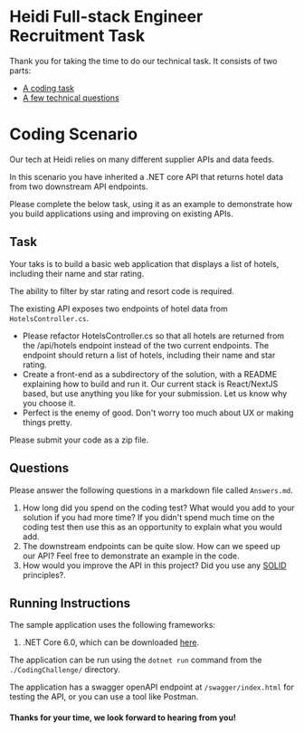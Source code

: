Heidi Full-stack Engineer Recruitment Task
==================================

Thank you for taking the time to do our technical task. It consists of two parts:

* [A coding task](#coding-scenario)
* [A few technical questions](#questions)


# Coding Scenario
Our tech at Heidi relies on many different supplier APIs and data feeds.

In this scenario you have inherited a .NET core API that returns hotel data from two downstream API endpoints.

Please complete the below task, using it as an example to demonstrate how you build applications using and improving on existing APIs.

## Task
Your taks is to build a basic web application that displays a list of hotels, including their name and star rating.

The ability to filter by star rating and resort code is required.

The existing API exposes two endpoints of hotel data from `HotelsController.cs`.

- Please refactor HotelsController.cs so that all hotels are returned from the /api/hotels endpoint instead of the two current endpoints. The endpoint should return a list of hotels, including their name and star rating.
- Create a front-end as a subdirectory of the solution, with a README explaining how to build and run it. Our current stack is React/NextJS based, but use anything you like for your submission. Let us know why you choose it.
- Perfect is the enemy of good. Don't worry too much about UX or making things pretty.

Please submit your code as a zip file.

## Questions

Please answer the following questions in a markdown file called `Answers.md`.

1. How long did you spend on the coding test? What would you add to your solution if you had more time? If you didn't spend much time on the coding test then use this as an opportunity to explain what you would add.
2. The downstream endpoints can be quite slow. How can we speed up our API? Feel free to demonstrate an example in the code.
3. How would you improve the API in this project? Did you use any [SOLID](https://en.wikipedia.org/wiki/SOLID) principles?.



## Running Instructions
The sample application uses the following frameworks:

1. .NET Core 6.0, which can be downloaded [here](https://dotnet.microsoft.com/en-us/download/dotnet/6.0).

The application can be run using the `dotnet run` command from the `./CodingChallenge/` directory.

The application has a swagger openAPI endpoint at `/swagger/index.html` for testing the API, or you can use a tool like Postman.


#### Thanks for your time, we look forward to hearing from you!

